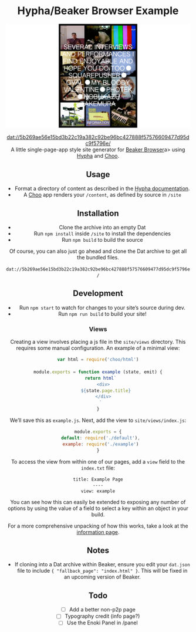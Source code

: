 <h1 align="center">Hypha/Beaker Browser Example</h1>

![](assets/example.jpg)

<div align="center"><a href="dat://5b269ae56e15bd3b22c19a382c92be96bc427888f57576609477d95dc9f5796e/">dat://5b269ae56e15bd3b22c19a382c92be96bc427888f57576609477d95dc9f5796e/</a>

<div align="center">A little single-page-app style site generator for <a href="http://beakerbrowser.com">Beaker Browser</a>a> using <a href="https://github.com/jondashkyle/hypha">Hypha</a> and <a href="https://github.com/choojs/choo">Choo</a>.</div>

## Usage

- Format a directory of content as described in the [Hypha documentation](https://github.com/jondashkyle/hypha).
- A [Choo](http://github.com/choojs/choo) app renders your `/content`, as defined by source in `/site`

## Installation

- Clone the archive into an empty Dat
- Run `npm install` inside `/site` to install the dependencies
- Run `npm build` to build the source

Of course, you can also just go ahead and clone the Dat archive to get all the bundled files.

`dat://5b269ae56e15bd3b22c19a382c92be96bc427888f57576609477d95dc9f5796e/`

## Development

- Run `npm start` to watch for changes to your site’s source during dev.
- Run `npm run build` to build your site!

### Views

Creating a view involves placing a js file in the `site/views` directory. This requires some manual configuration. An example of a minimal view:

```js
var html = require('choo/html')

module.exports = function example (state, emit) {
  return html`
    <div>
      ${state.page.title}
    </div>
  `
}
```

We’ll save this as `example.js`. Next, add the view to `site/views/index.js`:

```js
module.exports = {
  default: require('./default'),
  example: require('./example')
}
```

To access the view from within one of our pages, add a `view` field to the `index.txt` file:

```
title: Example Page
----
view: example
```

You can see how this can easily be extended to exposing any number of options by using the value of a field to select a key within an object in your build.

For a more comprehensive unpacking of how this works, take a look at the [information page](content/information/index.txt).

## Notes

- If cloning into a Dat archive within Beaker, ensure you edit your `dat.json` file to include `{ "fallback_page": "index.html" }`. This will be fixed in an upcoming version of Beaker.

## Todo

- [ ] Add a better non-p2p page
- [ ] Typography credit (info page?)
- [ ] Use the Enoki Panel in /panel
